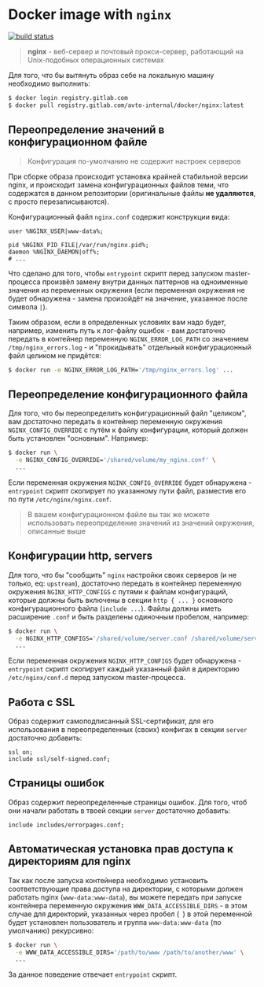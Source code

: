 # Docker image with `nginx`

[![build status][build_status_master]][link_pipelines]

> **nginx** - веб-сервер и почтовый прокси-сервер, работающий на Unix-подобных операционных системах

Для того, что бы вытянуть образ себе на локальную машину необходимо выполнить:

```bash
$ docker login registry.gitlab.com
$ docker pull registry.gitlab.com/avto-internal/docker/nginx:latest
```

## Переопределение значений в конфигурационном файле

> Конфигурация по-умолчанию не содержит настроек серверов

При сборке образа происходит установка крайней стабильной версии nginx, и происходит замена конфигурационных файлов теми, что содержатся в данном репозитории (оригинальные файлы **не удаляются**, с просто перезаписываются).

Конфигурационный файл `nginx.conf` содержит конструкции вида:

```dotenv
user %NGINX_USER|www-data%;

pid %NGINX_PID_FILE|/var/run/nginx.pid%;
daemon %NGINX_DAEMON|off%;
# ...
```

Что сделано для того, чтобы `entrypoint` скрипт перед запуском master-процесса произвёл замену внутри данных паттернов на одноименные значения из переменных окружения (если переменная окружения не будет обнаружена - замена произойдёт на значение, указанное после символа `|`).

Таким образом, если в определенных условиях вам надо будет, например, изменить путь к лог-файлу ошибок - вам достаточно передать в контейнер переменную `NGINX_ERROR_LOG_PATH` со значением `/tmp/nginx_errors.log` - и "прокидывать" отдельный конфигурационный файл целиком не придётся:

```bash
$ docker run -e NGINX_ERROR_LOG_PATH='/tmp/nginx_errors.log' ...
```

## Переопределение конфигурационного файла

Для того, что бы переопределить конфигурационный файл "целиком", вам достаточно передать в контейнер переменную окружения `NGINX_CONFIG_OVERRIDE` с путём к файлу конфигурации, который должен быть установлен "основным". Например:

```bash
$ docker run \
  -e NGINX_CONFIG_OVERRIDE='/shared/volume/my_nginx.conf' \
  ...
```

Если переменная окружения `NGINX_CONFIG_OVERRIDE` будет обнаружена - `entrypoint` скрипт скопирует по указанному пути файл, разместив его по пути `/etc/nginx/nginx.conf`.

> В вашем конфигурационном файле вы так же можете использовать переопределение значений из значений окружения, описанные выше


## Конфигурации http, servers

Для того, что бы "сообщить" `nginx` настройки своих серверов (и не только, eq: `upstream`), достаточно передать в контейнер переменную окружения `NGINX_HTTP_CONFIGS` с путями к файлам конфигураций, которые должны быть включены в секции `http { ... }` основного конфигурационного файла (`include ...`). Файлы должны иметь расширение `.conf` и быть разделены одиночным пробелом, например:

```bash
$ docker run \
  -e NGINX_HTTP_CONFIGS='/shared/volume/server.conf /shared/volume/server.ssl.conf /shared/volume/upstream.conf' \
  ...
```

Если переменная окружения `NGINX_HTTP_CONFIGS` будет обнаружена - `entrypoint` скрипт скопирует каждый указанный файл в директорию `/etc/nginx/conf.d` перед запуском master-процесса.

## Работа с SSL

Образ содержит самоподписанный SSL-сертификат, для его использования в переопределенных (своих) конфигах в секции `server` достаточно добавить:

```
ssl on;
include ssl/self-signed.conf;
```

## Страницы ошибок

Образ содержит переопределенные страницы ошибок. Для того, чтоб они начали работать в твоей секции `server` достаточно добавить:

```
include includes/errorpages.conf;
```

## Автоматическая установка прав доступа к директориям для nginx

Так как после запуска контейнера необходимо установить соответствующие права доступа на директории, с которыми должен работать nginx (`www-data:www-data`), вы можете передать при запуске контейнера переменную окружения `WWW_DATA_ACCESSIBLE_DIRS` - в этом случае для директорий, указанных через пробел (` `) в этой переменной будет установлен пользователь и группа `www-data:www-data` (по умолчанию) рекурсивно:

```bash
$ docker run \
  -e WWW_DATA_ACCESSIBLE_DIRS='/path/to/www /path/to/another/www' \
  ...
```

За данное поведение отвечает `entrypoint` скрипт.

[build_status_master]:https://gitlab.com/avto-internal/docker/nginx/badges/master/build.svg
[build_status_dev]:https://gitlab.com/avto-internal/docker/nginx/badges/dev/build.svg
[link_pipelines]:https://gitlab.com/avto-internal/docker/nginx/pipelines
